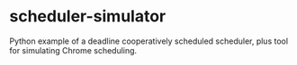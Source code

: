 scheduler-simulator
===================

Python example of a deadline cooperatively scheduled scheduler, plus tool for simulating Chrome scheduling.
